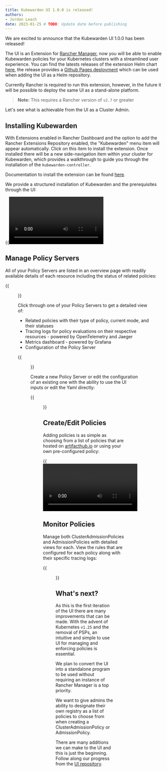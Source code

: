 ```yaml
---
title: Kubewarden UI 1.0.0 is released!
authors:
- Jordon Leach 
date: 2023-01-25 # TODO: Update date before publishing
---
```


We are excited to announce that the Kubewarden UI 1.0.0 has been released!

The UI is an Extension for [Rancher Manager](https://github.com/rancher/rancher/), now you will be able to enable Kubewarden policies for your Kubernetes clusters with a streamlined user experience. You can find the latests releases of the extension Helm chart [here](https://github.com/kubewarden/ui/releases/), the release provides a [Github Pages deployment](https://kubewarden.github.io/ui/) which can be used when adding the UI as a Helm repository.

Currently Rancher is required to run this extension, however, in the future it will be possible to deploy the same UI as a stand-alone platform.

> **Note:** This requires a Rancher version of `v2.7` or greater

Let's see what is achievable from the UI as a Cluster Admin.

## Installing Kubewarden

With Extensions enabled in Rancher Dashboard and the option to add the Rancher Extensions Repository enabled, the "Kubewarden" menu item will appear automatically. Click on this item to install the extension. Once installed there will be a new side-navigation item within your cluster for Kubewarden, which provides a walkthrough to guide you through the installation of the `kubewarden-controller`.

Documentation to install the extension can be found [here](https://docs.kubewarden.io/operator-manual/ui-extension/install). 

We provide a structured installation of Kubewarden and the prerequisites through the UI:

{{<video src="/images/ui/ui-install.mp4" type="video/mp4">}}

## Manage Policy Servers

All of your Policy Servers are listed in an overview page with readily available details of each resource including the status of related policies:

{{<figure src="/images/ui/policyserver-list.png" alt="policy servers list view">}}

Click through one of your Policy Servers to get a detailed view of:

- Related policies with their type of policy, current mode, and their statuses
- Tracing logs for policy evaluations on their respective resources - powered by OpenTelemetry and Jaeger
- Metrics dashboard - powered by Grafana
- Configuration of the Policy Server

{{<figure src="/images/ui/policyserver-detail.png" alt="policy server detail view">}}

Create a new Policy Server or edit the configuration of an existing one with the ability to use the UI inputs or edit the Yaml directly:

{{<figure src="/images/ui/policyserver-create.png" alt="policy server configuration">}}

## Create/Edit Policies

Adding policies is as simple as choosing from a list of policies that are hosted on [artifacthub.io](https://artifacthub.io/packages/search?kind=13) or using your own pre-configured policy:

{{<video src="/images/ui/ui-create-policy.mp4" type="video/mp4">}}

## Monitor Policies

Manage both ClusterAdmissionPolicies and AdmissionPolicies with detailed views for each. View the rules that are configured for each policy along with their specific tracing logs:

{{<figure src="/images/ui/policy-detail.png" alt="admission policy detail view">}}

## What's next?

As this is the first iteration of the UI there are many improvements that can be made. With the advent of Kubernetes `v1.25` and the removal of PSPs, an intuitive and simple to use UI for managing and enforcing policies is essential.

We plan to convert the UI into a standalone program to be used without requiring an instance of Rancher Manager is a top priority. 

We want to give admins the ability to designate their own registry as a list of policies to choose from when creating a ClusterAdmissionPolicy or AdmissionPolicy.

There are many additions we can make to the UI and this is just the beginning. Follow along our progress from the [UI repository](https://github.com/kubewarden/UI).